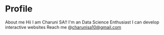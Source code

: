 # Profile
About me
Hii I am Charuni SA!!
I'm an Data Science Enthusiast
I can develop interactive websites
Reach me @charunisa10@gmail.com
